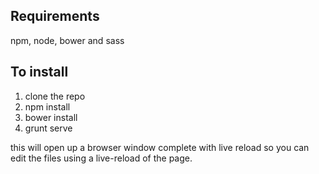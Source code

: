## Requirements
npm, node, bower and sass


## To install

1. clone the repo
2. npm install
3. bower install
4. grunt serve

this will open up a browser window complete with live reload so you can edit the files using a live-reload of the page.